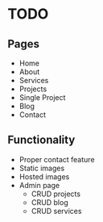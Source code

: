 # TODO

## Pages

- Home
- About
- Services
- Projects
- Single Project
- Blog
- Contact

## Functionality

- Proper contact feature
- Static images
- Hosted images
- Admin page
  - CRUD projects
  - CRUD blog
  - CRUD services
